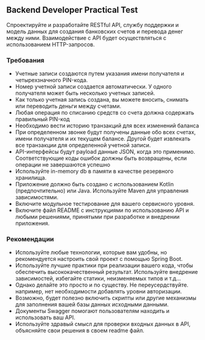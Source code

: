 <h2>Backend Developer Practical Test</h2>

Спроектируйте и разработайте RESTful API, службу поддержки и модель данных для создания банковских счетов
и перевода денег между ними. Взаимодействие с API будет осуществляться с использованием HTTP-запросов.

<h3>Требования</h3>
<ul>
    <li>Учетные записи создаются путем указания имени получателя и четырехзначного PIN-кода.</li>
    <li>Номер учетной записи создается автоматически. У одного получателя может быть несколько
учетных записей.</li>
    <li>Как только учетная запись создана, вы можете вносить, снимать или переводить деньги между счетами.</li>
    <li>Любая операция по списанию средств со счета должна содержать правильный PIN-код</li>
    <li>Необходимо вести историю транзакций для всех изменений баланса</li>
    <li>При определенном звонке будут получены данные обо всех счетах, имени получателя и их текущем балансе. Другой будет извлекать все транзакции для определенной учетной записи.</li>
    <li>API-интерфейсы будут payload данные JSON, когда это применимо. Соответствующие коды ошибок должны быть
возвращены, если операции не завершаются успешно</li>
    <li>Используйте in-memory db в памяти в качестве резервного хранилища.</li>
    <li>Приложение должно быть создано с использованием Kotlin (предпочтительно) или Java. Используйте Maven для
управления зависимостями.</li>
    <li>Включите модульное тестирование для вашего сервисного уровня.</li>
    <li>Включите файл README с инструкциями по использованию API и любыми решениями, принятыми
при разработке и внедрении приложения.</li>
</ul>

<h3>Рекомендации</h3>
<ul>
    <li>Используйте любые технологии, которые вам удобны, но рекомендуется настроить
свой проект с помощью Spring Boot.</li>
    <li>Используйте лучшие практики при реализации вашего кода, чтобы обеспечить высококачественный
результат. Используйте внедрение зависимостей, избегайте статики, неизменяемых типов и т.д…</li>
    <li>Однако делайте это просто и по существу. Не переусердствуйте. например, нет необходимости добавлять уровни авторизации.</li>
    <li>Возможно, будет полезно включить скрипты или другие механизмы для заполнения вашей базы
данных исходными данными.</li>
    <li>Документы Swagger помогают пользователям находить и использовать ваш API.</li>
    <li>Используйте здравый смысл для проверки входных данных в API, объясняйте свои решения в своем
readme файл.</li>
</ul>


